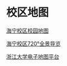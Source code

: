 # 校区地图


[海宁校区校园地图](../../assets/haining/haining_campus_map.webp)

[海宁校区720°全景导览](https://www.720yun.com/t/4dvkseiwr79?scene_id=46316071)

[浙江大学电子地图平台](https://map.zju.edu.cn/index)